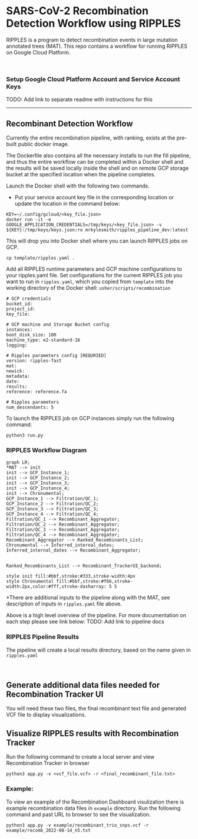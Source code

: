 # SARS-CoV-2 Recombination Detection Workflow using RIPPLES

RIPPLES is a program to detect recombination events in large mutation annotated trees (MAT). This repo contains a workflow for running RIPPLES on Google Cloud Platform.

<br>

### Setup Google Cloud Platform Account and Service Account Keys
TODO: Add link to separate readme with instructions for this
___

## Recombinant Detection Workflow
Currently the entire recombination pipeline, with ranking, exists at the pre-built public docker image.

The Dockerfile also contains all the necessary installs to run the fill pipeline, and thus the entire workflow can be completed within a Docker shell and the results will be saved locally inside the shell and on remote GCP storage bucket at the specified location when the pipeline completes.


Launch the Docker shell with the following two commands.

- Put your service account key file in the corresponding location or update the location in the command below:
```
KEY=~/.config/gcloud/<key_file.json>
docker run -it -e GOOGLE_APPLICATION_CREDENTIALS=/tmp/keys/<key_file.json> -v ${KEY}:/tmp/keys/keys.json:ro mrkylesmith/ripples_pipeline_dev:latest
```

This will drop you into Docker shell where you can launch RIPPLES jobs on GCP.
```
cp template/ripples.yaml .
```
Add all RIPPLES runtime parameters and GCP machine configurations to your ripples.yaml file.
Set configurations for the current RIPPLES job you want to run in `ripples.yaml`, which you copied from `template` into the working directory of the Docker shell: `usher/scripts/recombination`
```
# GCP credentials
bucket_id: 
project_id: 
key_file: 

# GCP machine and Storage Bucket config
instances: 
boot_disk_size: 100
machine_type: e2-standard-16
logging: 

# Ripples parameters config [REQURIED]
version: ripples-fast
mat: 
newick:
metadata:
date: 
results: 
reference: reference.fa

# Ripples parameters
num_descendants: 5

```



To launch the RIPPLES job on GCP instances simply run the following command:
```
python3 run.py
```



### RIPPLES Workflow Diagram
```mermaid
graph LR;
*MAT --> init
init --> GCP_Instance_1;
init --> GCP_Instance_2;
init --> GCP_Instance_3;
init --> GCP_Instance_4;
init --> Chronumental;
GCP_Instance_1 --> Filtration/QC_1;
GCP_Instance_2 --> Filtration/QC_2;
GCP_Instance_3 --> Filtration/QC_3;
GCP_Instance_4 --> Filtration/QC_4;
Filtration/QC_1 --> Recombinant_Aggregator;
Filtration/QC_2 --> Recombinant_Aggregator;
Filtration/QC_3 --> Recombinant_Aggregator;
Filtration/QC_4 --> Recombinant_Aggregator;
Recombinant_Aggregator --> Ranked_Recombinants_List;
Chronumental --> Inferred_internal_dates;
Inferred_internal_dates --> Recombinant_Aggregator; 


Ranked_Recombinants_List --> Recombinant_TrackerUI_backend;

style init fill:#bbf,stroke:#333,stroke-width:4px
style Chronumental fill:#bbf,stroke:#f66,stroke-width:2px,color:#fff,stroke-dasharray: 5 5

```

*There are additional inputs to the pipeline along with the MAT, see description of inputs in `ripples.yaml` file above.

Above is a high level overview of the pipeline.  For more documentation on each step please see link below:
TODO: Add link to pipeline docs


### RIPPLES Pipeline Results
The pipeline will create a local results directory, based on the name given in `ripples.yaml`

<br>

## Generate additional data files needed for Recombination Tracker UI


You will need these two files, the final recombinant text file and generated VCF file to display visualizations.


## Visualize RIPPLES results with Recombination Tracker
Run the following command to create a local server and view Recombination Tracker in browser
```
python3 app.py -v <vcf_file.vcf> -r <final_recombinant_file.txt>
```

### Example:
To view an example of the Recombination Dashboard visulization there is example recombination data files in `example` directory.
Run the following command and past URL to browser to see the visualization.
```
python3 app.py -v example/recombinant_trio_snps.vcf -r example/recomb_2022-08-14_n5.txt
```